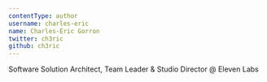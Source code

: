 ```yaml
---
contentType: author
username: charles-eric
name: Charles-Eric Gorron
twitter: ch3ric
github: ch3ric
---
```

Software Solution Architect, Team Leader & Studio Director @ Eleven Labs

